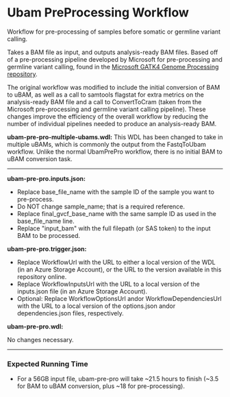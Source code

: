 # Ubam PreProcessing Workflow
Workflow for pre-processing of samples before somatic or germline variant calling.

Takes a BAM file as input, and outputs analysis-ready BAM files. Based off of a pre-processing pipeline developed by Microsoft for pre-processing and germline variant calling, found in the [Microsoft GATK4 Genome Processing repository](httpsgithub.commicrosoftgatk4-genome-processing-pipeline-azure).

The original workflow was modified to include the initial conversion of BAM to uBAM, as well as a call to samtools flagstat for extra metrics on the analysis-ready BAM file and a call to ConvertToCram (taken from the Microsoft pre-processing and germline variant calling pipeline). These changes improve the efficiency of the overall workflow by reducing the number of individual pipelines needed to produce an analysis-ready BAM.

**ubam-pre-pro-multiple-ubams.wdl:**
This WDL has been changed to take in multiple uBAMs, which is commonly the output from the FastqToUbam workflow. Unlike the normal UbamPrePro workflow, there is no initial BAM to uBAM conversion task. 

---

**ubam-pre-pro.inputs.json:**

* Replace base_file_name with the sample ID of the sample you want to pre-process.
* Do NOT change sample_name; that is a required reference.
* Replace final_gvcf_base_name with the same sample ID as used in the base_file_name line.
* Replace "input_bam" with the full filepath (or SAS token) to the input BAM to be processed.

**ubam-pre-pro.trigger.json:**

* Replace WorkflowUrl with the URL to either a local version of the WDL (in an Azure Storage Account), or the URL to the version available in this repository online.
* Replace WorkflowInputsUrl with the URL to a local version of the inputs.json file (in an Azure Storage Account).
* Optional: Replace WorkflowOptionsUrl andor WorkflowDependenciesUrl with the URL to a local version of the options.json andor dependencies.json files, respectively.

**ubam-pre-pro.wdl:**

 No changes necessary.

---

### Expected Running Time
* For a 56GB input file, ubam-pre-pro will take ~21.5 hours to finish (~3.5 for BAM to uBAM conversion, plus ~18 for pre-processing).
